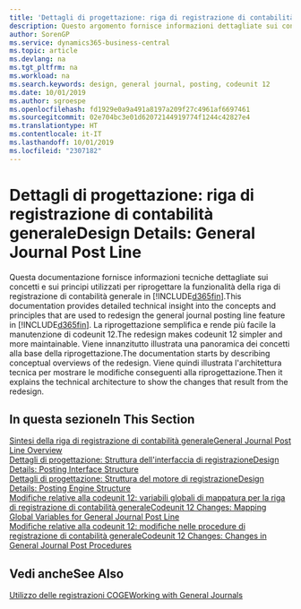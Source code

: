 ```yaml
---
title: 'Dettagli di progettazione: riga di registrazione di contabilità generale | Microsoft Docs'
description: Questo argomento fornisce informazioni dettagliate sui concetti e sui principi utilizzati per riprogettare la funzionalità della riga di registrazione di contabilità generale in Business Central.
author: SorenGP
ms.service: dynamics365-business-central
ms.topic: article
ms.devlang: na
ms.tgt_pltfrm: na
ms.workload: na
ms.search.keywords: design, general journal, posting, codeunit 12
ms.date: 10/01/2019
ms.author: sgroespe
ms.openlocfilehash: fd1929e0a9a491a8197a209f27c4961af6697461
ms.sourcegitcommit: 02e704bc3e01d62072144919774f1244c42827e4
ms.translationtype: HT
ms.contentlocale: it-IT
ms.lasthandoff: 10/01/2019
ms.locfileid: "2307182"
---
```

# <a name="design-details-general-journal-post-line"></a><span data-ttu-id="d1faa-103">Dettagli di progettazione: riga di registrazione di contabilità generale</span><span class="sxs-lookup"><span data-stu-id="d1faa-103">Design Details: General Journal Post Line</span></span>
<span data-ttu-id="d1faa-104">Questa documentazione fornisce informazioni tecniche dettagliate sui concetti e sui principi utilizzati per riprogettare la funzionalità della riga di registrazione di contabilità generale in [!INCLUDE[d365fin](includes/d365fin_md.md)].</span><span class="sxs-lookup"><span data-stu-id="d1faa-104">This documentation provides detailed technical insight into the concepts and principles that are used to redesign the general journal posting line feature in [!INCLUDE[d365fin](includes/d365fin_md.md)].</span></span> <span data-ttu-id="d1faa-105">La riprogettazione semplifica e rende più facile la manutenzione di codeunit 12.</span><span class="sxs-lookup"><span data-stu-id="d1faa-105">The redesign makes codeunit 12 simpler and more maintainable.</span></span> <span data-ttu-id="d1faa-106">Viene innanzitutto illustrata una panoramica dei concetti alla base della riprogettazione.</span><span class="sxs-lookup"><span data-stu-id="d1faa-106">The documentation starts by describing conceptual overviews of the redesign.</span></span> <span data-ttu-id="d1faa-107">Viene quindi illustrata l'architettura tecnica per mostrare le modifiche conseguenti alla riprogettazione.</span><span class="sxs-lookup"><span data-stu-id="d1faa-107">Then it explains the technical architecture to show the changes that result from the redesign.</span></span>  

## <a name="in-this-section"></a><span data-ttu-id="d1faa-108">In questa sezione</span><span class="sxs-lookup"><span data-stu-id="d1faa-108">In This Section</span></span>  
[<span data-ttu-id="d1faa-109">Sintesi della riga di registrazione di contabilità generale</span><span class="sxs-lookup"><span data-stu-id="d1faa-109">General Journal Post Line Overview</span></span>](design-details-general-journal-post-line-overview.md)  
[<span data-ttu-id="d1faa-110">Dettagli di progettazione: Struttura dell'interfaccia di registrazione</span><span class="sxs-lookup"><span data-stu-id="d1faa-110">Design Details: Posting Interface Structure</span></span>](design-details-posting-interface-structure.md)  
[<span data-ttu-id="d1faa-111">Dettagli di progettazione: Struttura del motore di registrazione</span><span class="sxs-lookup"><span data-stu-id="d1faa-111">Design Details: Posting Engine Structure</span></span>](design-details-posting-engine-structure.md)  
[<span data-ttu-id="d1faa-112">Modifiche relative alla codeunit 12: variabili globali di mappatura per la riga di registrazione di contabilità generale</span><span class="sxs-lookup"><span data-stu-id="d1faa-112">Codeunit 12 Changes: Mapping Global Variables for General Journal Post Line</span></span>](design-details-codeunit-12-changes-mapping-global-variables-for-general-journal-post-line.md)  
[<span data-ttu-id="d1faa-113">Modifiche relative alla codeunit 12: modifiche nelle procedure di registrazione di contabilità generale</span><span class="sxs-lookup"><span data-stu-id="d1faa-113">Codeunit 12 Changes: Changes in General Journal Post Procedures</span></span>](design-details-codeunit-12-changes-changes-in-general-journal-post-procedures.md)  

## <a name="see-also"></a><span data-ttu-id="d1faa-114">Vedi anche</span><span class="sxs-lookup"><span data-stu-id="d1faa-114">See Also</span></span>  
[<span data-ttu-id="d1faa-115">Utilizzo delle registrazioni COGE</span><span class="sxs-lookup"><span data-stu-id="d1faa-115">Working with General Journals</span></span>](ui-work-general-journals.md)
